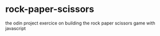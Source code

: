 # rock-paper-scissors
the odin project exercice on building the rock paper scissors game with javascript
